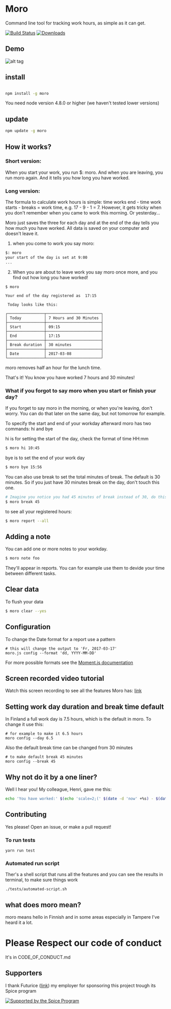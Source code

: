 # Moro
Command line tool for tracking work hours, as simple as it can get.

[![Build Status](https://travis-ci.org/omidfi/moro.svg?branch=master)](https://travis-ci.org/omidfi/moro) [![Downloads](https://img.shields.io/npm/dt/moro.svg)](https://npmjs.org/moro)


## Demo
![alt tag](https://media.giphy.com/media/3og0ITIo5hWI8gfrBm/source.gif)

## install
```bash

npm install -g moro

```
You need node version 4.8.0 or higher (we haven't tested lower versions)

## update
```bash
npm update -g moro
```

## How it works?

### Short version:
When you start your work, you run $: moro. And when you are leaving, you run moro again. And it tells you how long you have worked.

### Long version:

The formula to calculate work hours is simple: time works end - time work starts - breaks = work time, e.g. 17 - 9 - 1 = 7. However, it gets tricky when you don't remember when you came to work this morning. Or yesterday...

Moro just saves the three for each day and at the end of the day tells you how much you have worked. All data is saved on your computer and doesn't leave it.

1. when you come to work you say moro:
```bash
$: moro
your start of the day is set at 9:00
...
```
2. When you are about to leave work you say moro once more, and you find out how long you have worked!
```
$ moro

Your end of the day registered as  17:15

 Today looks like this:

┌────────────────┬────────────────────────┐
│ Today          │ 7 Hours and 30 Minutes │
├────────────────┼────────────────────────┤
│ Start          │ 09:15                  │
├────────────────┼────────────────────────┤
│ End            │ 17:15                  │
├────────────────┼────────────────────────┤
│ Break duration │ 30 minutes             │
├────────────────┼────────────────────────┤
│ Date           │ 2017-03-08             │
└────────────────┴────────────────────────┘
```

moro removes half an hour for the lunch time.

That's it! You know you have worked 7 hours and 30 minutes!

### What if you forgot to say moro when you start or finish your day?
If you forget to say moro in the morning, or when you're leaving, don't worry. You can do that later on the same day, but not tomorrow for example.

To specify the start and end of your workday afterward moro has two commands: hi and bye

hi is for setting the start of the day, check the format of time HH:mm

```bash
$ moro hi 10:45
```

bye is to set the end of your work day

```bash
$ moro bye 15:56
```

You can also use break to set the total minutes of break. The default is 30 minutes. So if you just have 30 minutes break on the day, don't touch this one.

```bash
# Imagine you notice you had 45 minutes of break instead of 30, do this to set it
$ moro break 45
```

to see all your registered hours:

```bash
$ moro report --all
```

## Adding a note
You can add one or more notes to your workday.
```bash
$ moro note foo
```
They'll appear in reports. You can for example use them to devide your time between different tasks.


## Clear data
To flush your data
```bash
$ moro clear --yes
```
## Configuration

To change the Date format for a report use a pattern

```
# this will change the output to 'Fr, 2017-03-17'
moro.js config --format 'dd, YYYY-MM-DD'
```
For more possible formats see the [Moment.js documentation](https://momentjs.com/docs/#/displaying/format/)

## Screen recorded video tutorial
Watch this screen recording to see all the features Moro has: [link](https://asciinema.org/a/106792)

## Setting work day duration and break time default
In Finland a full work day is 7.5 hours, which is the default in moro. To change it use this:

```
# for example to make it 6.5 hours
moro config --day 6.5
```

Also the default break time can be changed from 30 minutes

```
# to make default break 45 minutes
moro config --break 45
```
## Why not do it by a one liner?
Well I hear you! My colleague, Henri, gave me this:

```bash
echo 'You have worked:' $(echo 'scale=2;(' $(date -d 'now' +%s) - $(date -d "$(journalctl -t systemd-logind -b | grep 'Lid opened' | tail -n1 | awk '{print $1, $2, $3}')" +%s) ')' / 3600 | bc) 'hours'
```


## Contributing
Yes please! Open an issue, or make a pull request!

### To run tests

```
yarn run test
```

### Automated run script

Ther's a shell script that runs all the features and you can see the results in terminal, to make sure things work

```
./tests/automated-script.sh
```

## what does moro mean?
moro means hello in Finnish and in some areas especially in Tampere I've heard it a lot.

# Please Respect our code of conduct
It's in CODE_OF_CONDUCT.md

## Supporters
I thank Futurice ([link](https://github.com/futurice/)) my employer for sponsoring this project trough its Spice program

[![Supported by the Spice Program](https://github.com/futurice/spiceprogram/raw/gh-pages/assets/img/logo/chilicorn_with_text-180.png)](https://spiceprogram.org)
